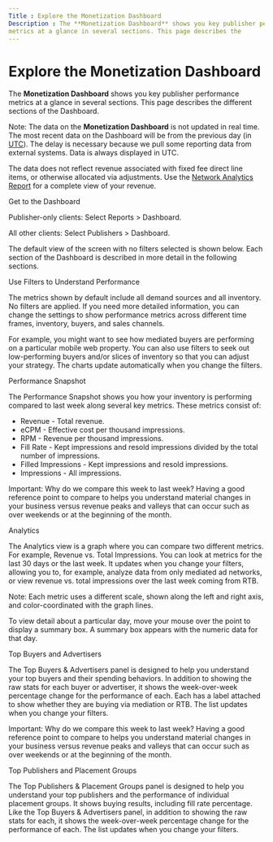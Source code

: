 ```yaml
---
Title : Explore the Monetization Dashboard
Description : The **Monetization Dashboard** shows you key publisher performance
metrics at a glance in several sections. This page describes the
---
```



# Explore the Monetization Dashboard





The **Monetization Dashboard** shows you key publisher performance
metrics at a glance in several sections. This page describes the
different sections of the Dashboard.



Note: The data on the **Monetization
Dashboard** is not updated in real time. The most recent data on the
Dashboard will be from the previous day (in
<a href="http://en.wikipedia.org/wiki/Coordinated_Universal_Time"
class="xref" target="_blank">UTC</a>). The delay is necessary because we
pull some reporting data from external systems. Data is always displayed
in UTC.

The data does not reflect revenue associated with fixed fee direct line
items, or otherwise allocated via adjustments. Use the
<a href="network-analytics-report.html" class="xref">Network Analytics
Report</a> for a complete view of your revenue.



Get to the Dashboard

Publisher-only clients: Select
Reports 
\>  Dashboard.

All other clients: Select
Publishers
 \>  Dashboard.

The default view of the screen with no filters selected is shown below.
Each section of the Dashboard is described in more detail in the
following sections.

Use Filters to Understand Performance

The metrics shown by default include all demand sources and all
inventory. No filters are applied. If you need more detailed
information, you can change the settings to show performance metrics
across different time frames, inventory, buyers, and sales channels.

For example, you might want to see how mediated buyers are performing on
a particular mobile web property. You can also use filters to seek out
low-performing buyers and/or slices of inventory so that you can adjust
your strategy. The charts update automatically when you change the
filters.

Performance Snapshot

The Performance Snapshot shows you how
your inventory is performing compared to last week along several key
metrics. These metrics consist of:

- Revenue - Total revenue.
- eCPM - Effective cost per thousand
  impressions.
- RPM - Revenue per thousand
  impressions.
- Fill Rate - Kept impressions and
  resold impressions divided by the total number of impressions.
- Filled Impressions - Kept
  impressions and resold impressions.
- Impressions - All impressions.



Important: Why do we compare this week
to last week? Having a good reference point to compare to helps you
understand material changes in your business versus revenue peaks and
valleys that can occur such as over weekends or at the beginning of the
month.



Analytics

The Analytics view is a graph where
you can compare two different metrics. For example,
Revenue vs.
Total Impressions. You can look at
metrics for the last 30 days or the last week. It updates when you
change your filters, allowing you to, for example, analyze data from
only mediated ad networks, or view revenue vs. total impressions over
the last week coming from RTB.



Note: Each metric uses a different
scale, shown along the left and right axis, and color-coordinated with
the graph lines.



To view detail about a particular day, move your mouse over the point to
display a summary box. A summary box appears with the numeric data for
that day.

Top Buyers and Advertisers

The Top Buyers & Advertisers panel is
designed to help you understand your top buyers and their spending
behaviors. In addition to showing the raw stats for each buyer or
advertiser, it shows the week-over-week percentage change for the
performance of each. Each has a label attached to show whether they are
buying via mediation or RTB. The list updates when you change your
filters.



Important: Why do we compare this week
to last week? Having a good reference point to compare to helps you
understand material changes in your business versus revenue peaks and
valleys that can occur such as over weekends or at the beginning of the
month.



Top Publishers and Placement Groups

The Top Publishers & Placement Groups
panel is designed to help you understand your top publishers and the
performance of individual placement groups. It shows buying results,
including fill rate percentage. Like the Top
Buyers & Advertisers panel, in addition to showing the raw stats
for each, it shows the week-over-week percentage change for the
performance of each. The list updates when you change your filters.






